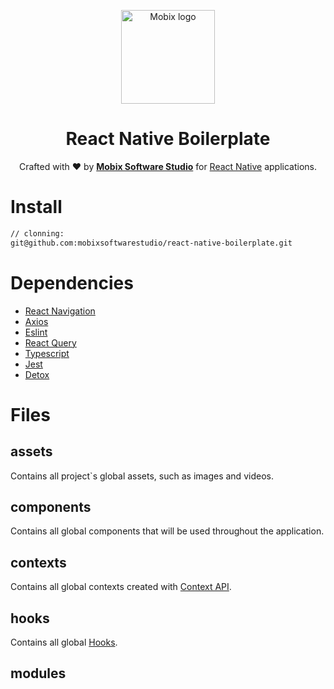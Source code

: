 <p align="center">
  <a href="https://www.mobixtec.com/" rel="noopener" target="_blank"><img width="150" src="https://user-images.githubusercontent.com/16656725/96494904-643cf480-121d-11eb-9d1c-6597027dcadd.png" alt="Mobix logo"></a></p>
</p>

<h1 align="center">React Native Boilerplate</h1>

<div align="center">

Crafted with :heart: by <strong>[Mobix Software Studio](http://github.com/mobixsoftwarestudio)</strong> for </strong> [React Native](https://reactnative.dev/) applications.

</div>

# Install

```bash
// clonning:
git@github.com:mobixsoftwarestudio/react-native-boilerplate.git
```

# Dependencies

- [React Navigation](https://reactnavigation.org/)
- [Axios](https://axios-http.com/docs/intro)
- [Eslint](https://eslint.org/)
- [React Query](https://react-query.tanstack.com/)
- [Typescript](https://www.typescriptlang.org/)
- [Jest](https://jestjs.io/)
- [Detox](https://github.com/wix/Detox)

# Files

## assets

Contains all project`s global assets, such as images and videos.

## components

Contains all global components that will be used throughout the application.

## contexts

Contains all global contexts created with [Context API](https://reactjs.org/docs/context.html).

## hooks

Contains all global [Hooks](https://reactjs.org/docs/hooks-reference.html).

## modules
